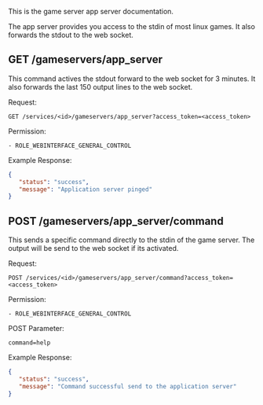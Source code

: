 This is the game server app server documentation.

The app server provides you access to the stdin of most linux games. 
It also forwards the stdout to the web socket.

## GET /gameservers/app_server

This command actives the stdout forward to the web socket for 3 minutes.
It also forwards the last 150 output lines to the web socket.

Request:
```
GET /services/<id>/gameservers/app_server?access_token=<access_token>
```

Permission:
```
- ROLE_WEBINTERFACE_GENERAL_CONTROL
```

Example Response:
```json
{  
   "status": "success",
   "message": "Application server pinged"
}
```

## POST /gameservers/app_server/command

This sends a specific command directly to the stdin of the game server.
The output will be send to the web socket if its activated.

Request:
```
POST /services/<id>/gameservers/app_server/command?access_token=<access_token>
```

Permission:
```
- ROLE_WEBINTERFACE_GENERAL_CONTROL
```

POST Parameter:
```
command=help
```

Example Response:
```json
{  
   "status": "success",
   "message": "Command successful send to the application server"
}
```